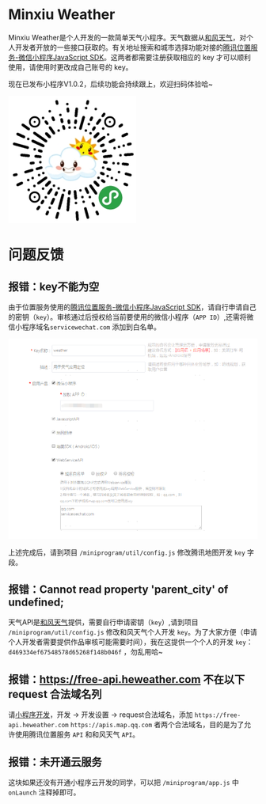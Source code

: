 
# Minxiu Weather

Minxiu Weather是个人开发的一款简单天气小程序。天气数据从[和风天气](https://www.heweather.com)，对个人开发者开放的一些接口获取的。有关地址搜索和城市选择功能对接的[腾讯位置服务-微信小程序JavaScript SDK](https://lbs.qq.com/qqmap_wx_jssdk/index.html)。这两者都需要注册获取相应的 key 才可以顺利使用，请使用时更改成自己账号的 key。

现在已发布小程序V1.0.2，后续功能会持续跟上，欢迎扫码体验哈~

![mina-qrcode](/images/mina-qrcode.jpg)

# 问题反馈

## 报错：key不能为空

由于位置服务使用的[腾讯位置服务-微信小程序JavaScript SDK](https://lbs.qq.com/qqmap_wx_jssdk/index.html)，请自行申请自己的密钥（`key`）。审核通过后授权给当前要使用的微信小程序（`APP ID`）,还需将微信小程序域名`servicewechat.com` 添加到白名单。

![lbs-key](/images/lbs-key.png)

上述完成后，请到项目 `/miniprogram/util/config.js` 修改腾讯地图开发 `key` 字段。

## 报错：Cannot read property 'parent_city' of undefined;

天气API是[和风天气](https://www.heweather.com)提供，需要自行申请密钥（`key`）,请到项目 `/miniprogram/util/config.js` 修改和风天气个人开发 `key`。为了大家方便（申请个人开发者需要提供作品审核可能需要时间），我在这提供一个个人的开发 `key`：`d469334ef67548578d65268f148b046f` ，勿乱用哈~

## 报错：https://free-api.heweather.com 不在以下 request 合法域名列

请[小程序开发](https://mp.weixin.qq.com)，开发 -> 开发设置 -> request合法域名，添加 `https://free-api.heweather.com` `https://apis.map.qq.com` 者两个合法域名，目的是为了允许使用腾讯位置服务 `API` 和和风天气 `API`。

## 报错：未开通云服务

这块如果还没有开通小程序云开发的同学，可以把 `/miniprogram/app.js` 中 `onLaunch` 注释掉即可。